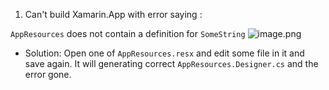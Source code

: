 1. Can't build Xamarin.App with error saying :

`AppResources` does not contain a definition for `SomeString`
![image.png](/.attachments/image-775c62fd-b63c-4a12-a027-6b5e40401152.png)
- Solution: Open one of `AppResources.resx` and edit some file in it and save again. It will generating correct `AppResources.Designer.cs` and the error gone.